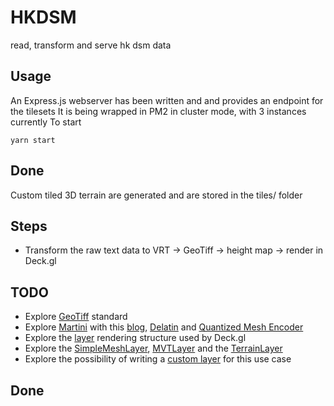 # HKDSM
read, transform and serve hk dsm data

## Usage
An Express.js webserver has been written and and provides an endpoint for the tilesets
It is being wrapped in PM2 in cluster mode, with 3 instances currently
To start
```
yarn start
```

## Done
Custom tiled 3D terrain are generated and are stored in the tiles/ folder

## Steps
- Transform the raw text data to VRT -> GeoTiff -> height map -> render in Deck.gl

## TODO
- Explore [GeoTiff](https://www.ogc.org/standards/geotiff) standard
- Explore [Martini](https://github.com/mapbox/martini) with this [blog](https://observablehq.com/@mourner/martin-real-time-rtin-terrain-mesh), [Delatin](https://github.com/mapbox/delatin) and [Quantized Mesh Encoder](https://github.com/kylebarron/quantized-mesh-encoder)
- Explore the [layer](https://deck.gl/docs/api-reference/core/layer) rendering structure used by Deck.gl
- Explore the [SimpleMeshLayer](https://deck.gl/docs/api-reference/mesh-layers/simple-mesh-layer), [MVTLayer](https://deck.gl/docs/api-reference/geo-layers/mvt-layer) and the [TerrainLayer](https://deck.gl/docs/api-reference/geo-layers/terrain-layer)
- Explore the possibility of writing a [custom layer](https://deck.gl/docs/developer-guide/custom-layers) for this use case

## Done
